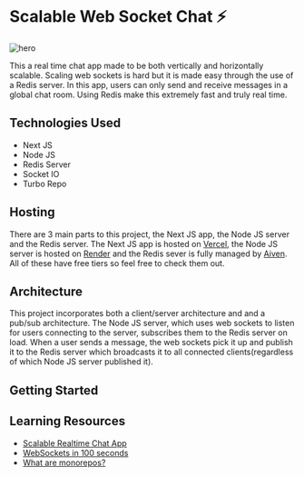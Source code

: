 # Scalable Web Socket Chat ⚡

![hero](https://github.com/anav5704/scalable-chat/blob/main/scalable-chat.png)

This a real time chat app made to be both vertically and horizontally scalable. Scaling web sockets is hard but it is made easy through the use of a Redis server. In this app, users can only send and receive messages in a global chat room. Using Redis make this extremely fast and truly real time.

## Technologies Used
- Next JS
- Node JS
- Redis Server
- Socket IO
- Turbo Repo

## Hosting
There are 3 main parts to this project, the Next JS app, the Node JS server and the Redis server. The Next JS app is hosted on [Vercel](https://vercel.com/dashboard), the Node JS server is hosted on [Render](https://render.com/) and the Redis sever is fully managed by [Aiven](https://aiven.io/redis). All of these have free tiers so feel free to check them out.

## Architecture
This project incorporates both a client/server architecture and and a pub/sub architecture. The Node JS server, which uses web sockets to listen for users connecting to the server, subscribes them to the Redis server on load. When a user sends a message, the web sockets pick it up and publish it to the Redis server which broadcasts it to all connected clients(regardless of which Node JS server published it).

## Getting Started

## Learning Resources
- [Scalable Realtime Chat App](https://www.youtube.com/watch?v=CQQc8QyIGl0)
- [WebSockets in 100 seconds](https://www.youtube.com/watch?v=1BfCnjr_Vjg)
- [What are monorepos?](https://www.youtube.com/watch?v=9iU_IE6vnJ8)
